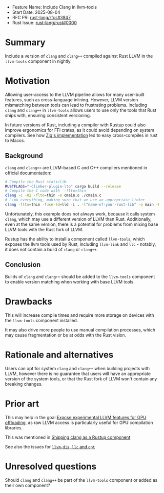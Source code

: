 - Feature Name: Include Clang in llvm-tools
- Start Date: 2025-08-04
- RFC PR: [rust-lang/rfcs#3847]()
- Rust Issue: [rust-lang/rust#0000](https://github.com/rust-lang/rust/issues/0000)

# Summary
[summary]: #summary

Include a version of `clang` and `clang++` compiled against Rust LLVM in the `llvm-tools` component in nightly.

# Motivation
[motivation]: #motivation

Allowing user-access to the LLVM pipeline allows for many user-built features, such as cross-language inlining. However, LLVM version mismatching between tools can lead to frustrating problems. Including `clang` and `clang++` in `llvm-tools` allows users to use only the tools that Rust ships with, ensuring consistent versioning.

In future versions of Rust, including a compiler with Rustup could also improve ergonomics for FFI crates, as it could avoid depending on system compilers. See how [Zig's implementation](https://actually.fyi/posts/zig-makes-rust-cross-compilation-just-work/) led to easy cross-compiles in rust to Macos.

## Background

`clang` and `clang++` are LLVM-based C and C++ compilers mentioned in [official documentation](https://doc.rust-lang.org/rustc/linker-plugin-lto.html):
```bash
# Compile the Rust staticlib
RUSTFLAGS="-Clinker-plugin-lto" cargo build --release
# Compile the C code with `-flto=thin`
clang -c -O2 -flto=thin -o cmain.o ./cmain.c
# Link everything, making sure that we use an appropriate linker
clang -flto=thin -fuse-ld=lld -L . -l"name-of-your-rust-lib" -o main -O2 ./cmain.o
```
Unfortunately, this example does not always work, because it calls system `clang`, which may use a different version of LLVM than Rust. Additionally, even at the same version, there is a potential for problems from mixing base LLVM tools with the Rust fork of LLVM.

Rustup has the ability to install a component called `llvm-tools`, which exposes the llvm tools used by Rust, including `llvm-link` and `llc` - notably, it does not contain a build of `clang` or `clang++`.

## Conclusion

Builds of `clang` and `clang++` should be added to the `llvm-tools` component to enable version matching when working with base LLVM tools.

# Drawbacks
[drawbacks]: #drawbacks

This will increase compile times and require more storage on devices with the `llvm-tools` component installed.

It may also drive more people to use manual compilation processes, which may cause fragmentation or be at odds with the Rust vision.

# Rationale and alternatives
[rationale-and-alternatives]: #rationale-and-alternatives

Users can opt for system `clang` and `clang++` when building projects with LLVM, however there is no guarantee that users will have an appropriate version of the system tools, or that the Rust fork of LLVM won't contain any breaking changes.

# Prior art
[prior-art]: #prior-art

This may help in the goal [Expose experimental LLVM features for GPU offloading](https://rust-lang.github.io/rust-project-goals/2025h1/GPU-Offload.html), as raw LLVM access is particularly useful for GPU compilation libraries.

This was mentioned in [Shipping clang as a Rustup component](https://github.com/rust-lang/rust/issues/56371)

See also the issues for [`llvm-dis`, `llc` and `opt`](https://github.com/rust-lang/rust/issues/55890)

# Unresolved questions
[unresolved-questions]: #unresolved-questions

Should `clang` and `clang++` be part of the `llvm-tools` component or added as their own component?
